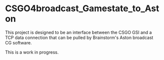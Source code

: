 # CSGO4broadcast_Gamestate_to_Aston

This project is designed to be an interface between the CSGO GSI and a TCP data connection that can be pulled by Brainstorm's Aston broadcast CG software. 

This is a work in progress.
